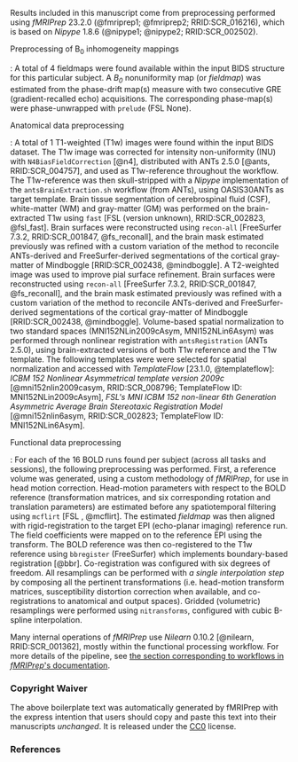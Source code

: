 
Results included in this manuscript come from preprocessing
performed using *fMRIPrep* 23.2.0
(@fmriprep1; @fmriprep2; RRID:SCR_016216),
which is based on *Nipype* 1.8.6
(@nipype1; @nipype2; RRID:SCR_002502).



Preprocessing of B<sub>0</sub> inhomogeneity mappings

: A total of 4 fieldmaps were found available within the input
BIDS structure for this particular subject.
A *B<sub>0</sub>* nonuniformity map (or *fieldmap*) was estimated from the
phase-drift map(s) measure with two consecutive GRE (gradient-recalled echo)
acquisitions.
The corresponding phase-map(s) were phase-unwrapped with `prelude` (FSL None).

Anatomical data preprocessing

: A total of 1 T1-weighted (T1w) images were found within the input
BIDS dataset. The T1w image was corrected for intensity
non-uniformity (INU) with `N4BiasFieldCorrection` [@n4], distributed with ANTs 2.5.0
[@ants, RRID:SCR_004757], and used as T1w-reference throughout the workflow.
The T1w-reference was then skull-stripped with a *Nipype* implementation of
the `antsBrainExtraction.sh` workflow (from ANTs), using OASIS30ANTs
as target template.
Brain tissue segmentation of cerebrospinal fluid (CSF),
white-matter (WM) and gray-matter (GM) was performed on
the brain-extracted T1w using `fast` [FSL (version unknown), RRID:SCR_002823, @fsl_fast].
Brain surfaces were reconstructed using `recon-all` [FreeSurfer 7.3.2,
RRID:SCR_001847, @fs_reconall], and the brain mask estimated
previously was refined with a custom variation of the method to reconcile
ANTs-derived and FreeSurfer-derived segmentations of the cortical
gray-matter of Mindboggle [RRID:SCR_002438, @mindboggle].
A T2-weighted image was used to improve pial surface refinement.
Brain surfaces were reconstructed using `recon-all` [FreeSurfer 7.3.2,
RRID:SCR_001847, @fs_reconall], and the brain mask estimated
previously was refined with a custom variation of the method to reconcile
ANTs-derived and FreeSurfer-derived segmentations of the cortical
gray-matter of Mindboggle [RRID:SCR_002438, @mindboggle].
Volume-based spatial normalization to two standard spaces (MNI152NLin2009cAsym, MNI152NLin6Asym) was performed through
nonlinear registration with `antsRegistration` (ANTs 2.5.0),
using brain-extracted versions of both T1w reference and the T1w template.
The following templates were were selected for spatial normalization
and accessed with *TemplateFlow* [23.1.0, @templateflow]:
*ICBM 152 Nonlinear Asymmetrical template version 2009c* [@mni152nlin2009casym, RRID:SCR_008796; TemplateFlow ID: MNI152NLin2009cAsym], *FSL's MNI ICBM 152 non-linear 6th Generation Asymmetric Average Brain Stereotaxic Registration Model* [@mni152nlin6asym, RRID:SCR_002823; TemplateFlow ID: MNI152NLin6Asym].

Functional data preprocessing

: For each of the 16 BOLD runs found per subject (across all
tasks and sessions), the following preprocessing was performed.
First, a reference volume was generated,
using a custom methodology of *fMRIPrep*, for use in head motion correction.
Head-motion parameters with respect to the BOLD reference
(transformation matrices, and six corresponding rotation and translation
parameters) are estimated before any spatiotemporal filtering using
`mcflirt` [FSL <ver>, @mcflirt].
The estimated *fieldmap* was then aligned with rigid-registration to the target
EPI (echo-planar imaging) reference run.
The field coefficients were mapped on to the reference EPI using the transform.
The BOLD reference was then co-registered to the T1w reference using
`bbregister` (FreeSurfer) which implements boundary-based registration [@bbr].
Co-registration was configured with six degrees of freedom.
All resamplings can be performed with *a single interpolation
step* by composing all the pertinent transformations (i.e. head-motion
transform matrices, susceptibility distortion correction when available,
and co-registrations to anatomical and output spaces).
Gridded (volumetric) resamplings were performed using `nitransforms`,
configured with cubic B-spline interpolation.


Many internal operations of *fMRIPrep* use
*Nilearn* 0.10.2 [@nilearn, RRID:SCR_001362],
mostly within the functional processing workflow.
For more details of the pipeline, see [the section corresponding
to workflows in *fMRIPrep*'s documentation](https://fmriprep.readthedocs.io/en/latest/workflows.html "FMRIPrep's documentation").


### Copyright Waiver

The above boilerplate text was automatically generated by fMRIPrep
with the express intention that users should copy and paste this
text into their manuscripts *unchanged*.
It is released under the [CC0](https://creativecommons.org/publicdomain/zero/1.0/) license.

### References

